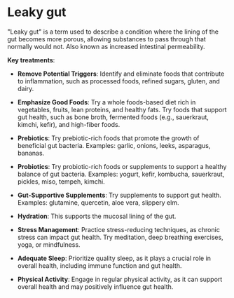[//]: # (
source: gpt-3 + jph editing
tags: conditions
)

# Leaky gut

"Leaky gut" is a term used to describe a condition where the lining of the gut becomes more porous, allowing substances to pass through that normally would not. Also known as increased intestinal permeability.

**Key treatments**:

* **Remove Potential Triggers**: Identify and eliminate foods that contribute to inflammation, such as processed foods, refined sugars, gluten, and dairy.

* **Emphasize Good Foods**: Try a whole foods-based diet rich in vegetables, fruits, lean proteins, and healthy fats. Try foods that support gut health, such as bone broth, fermented foods (e.g., sauerkraut, kimchi, kefir), and high-fiber foods.

* **Prebiotics**: Try prebiotic-rich foods that promote the growth of beneficial gut bacteria. Examples: garlic, onions, leeks, asparagus, bananas.

* **Probiotics**: Try probiotic-rich foods or supplements to support a healthy balance of gut bacteria.
Examples: yogurt, kefir, kombucha, sauerkraut, pickles, miso, tempeh, kimchi.

* **Gut-Supportive Supplements**: Try supplements to support gut health. Examples: glutamine, quercetin, aloe vera, slippery elm.

* **Hydration**: This supports the mucosal lining of the gut.

* **Stress Management**: Practice stress-reducing techniques, as chronic stress can impact gut health. Try meditation, deep breathing exercises, yoga, or mindfulness.

* **Adequate Sleep**: Prioritize quality sleep, as it plays a crucial role in overall health, including immune function and gut health.

* **Physical Activity**: Engage in regular physical activity, as it can support overall health and may positively influence gut health.

